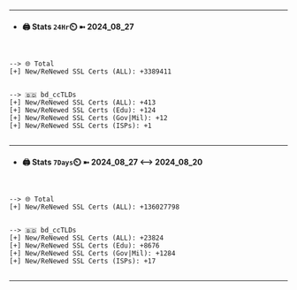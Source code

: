 

---
- #### 🖨️ **Stats** `24Hr`⏲️ ➼ 2024_08_27
```console


--> 🌐 Total
[+] New/ReNewed SSL Certs (ALL): +3389411


--> 🇧🇩 bd_ccTLDs
[+] New/ReNewed SSL Certs (ALL): +413
[+] New/ReNewed SSL Certs (Edu): +124
[+] New/ReNewed SSL Certs (Gov|Mil): +12
[+] New/ReNewed SSL Certs (ISPs): +1


```

---
- #### 🖨️ **Stats** `7Days`⏲️ ➼ 2024_08_27 <--> 2024_08_20
```console


--> 🌐 Total
[+] New/ReNewed SSL Certs (ALL): +136027798


--> 🇧🇩 bd_ccTLDs
[+] New/ReNewed SSL Certs (ALL): +23824
[+] New/ReNewed SSL Certs (Edu): +8676
[+] New/ReNewed SSL Certs (Gov|Mil): +1284
[+] New/ReNewed SSL Certs (ISPs): +17


```

---

